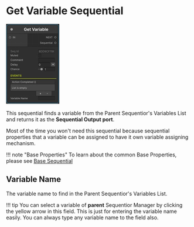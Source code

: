 # Get Variable Sequential

![Get Variable](../../img/sequential_getvariable.jpg)

This sequential finds a variable from the Parent Sequentior's Variables List and returns it as the __Sequential Output port__.

Most of the time you won't need this sequential because sequential properties that a variable can be assigned to have it own variable assigning mechanism.

!!! note "Base Properties"
    To learn about the common Base Properties, please see [Base Sequential](../sequential_base.md)

## Variable Name

The variable name to find in the Parent Sequentior's Variables List.

!!! tip
    You can select a variable of __parent__ Sequentior Manager by clicking the yellow arrow in this field. This is just for entering the variable name easily. You can always type any variable name to the field also.

